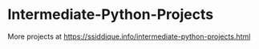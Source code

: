 # Intermediate-Python-Projects 

More projects at https://ssiddique.info/intermediate-python-projects.html

